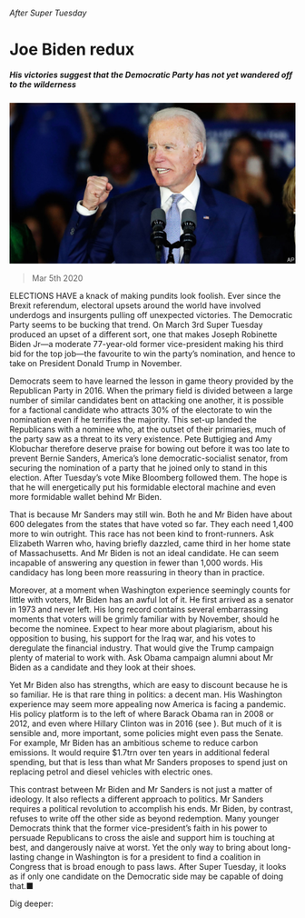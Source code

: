 ###### After Super Tuesday

# Joe Biden redux 

##### His victories suggest that the Democratic Party has not yet wandered off to the wilderness 

![image](images/20200307_LDP001.jpg) 

> Mar 5th 2020 

ELECTIONS HAVE a knack of making pundits look foolish. Ever since the Brexit referendum, electoral upsets around the world have involved underdogs and insurgents pulling off unexpected victories. The Democratic Party seems to be bucking that trend. On March 3rd Super Tuesday produced an upset of a different sort, one that makes Joseph Robinette Biden Jr—a moderate 77-year-old former vice-president making his third bid for the top job—the favourite to win the party’s nomination, and hence to take on President Donald Trump in November.

Democrats seem to have learned the lesson in game theory provided by the Republican Party in 2016. When the primary field is divided between a large number of similar candidates bent on attacking one another, it is possible for a factional candidate who attracts 30% of the electorate to win the nomination even if he terrifies the majority. This set-up landed the Republicans with a nominee who, at the outset of their primaries, much of the party saw as a threat to its very existence. Pete Buttigieg and Amy Klobuchar therefore deserve praise for bowing out before it was too late to prevent Bernie Sanders, America’s lone democratic-socialist senator, from securing the nomination of a party that he joined only to stand in this election. After Tuesday’s vote Mike Bloomberg followed them. The hope is that he will energetically put his formidable electoral machine and even more formidable wallet behind Mr Biden.


That is because Mr Sanders may still win. Both he and Mr Biden have about 600 delegates from the states that have voted so far. They each need 1,400 more to win outright. This race has not been kind to front-runners. Ask Elizabeth Warren who, having briefly dazzled, came third in her home state of Massachusetts. And Mr Biden is not an ideal candidate. He can seem incapable of answering any question in fewer than 1,000 words. His candidacy has long been more reassuring in theory than in practice.


Moreover, at a moment when Washington experience seemingly counts for little with voters, Mr Biden has an awful lot of it. He first arrived as a senator in 1973 and never left. His long record contains several embarrassing moments that voters will be grimly familiar with by November, should he become the nominee. Expect to hear more about plagiarism, about his opposition to busing, his support for the Iraq war, and his votes to deregulate the financial industry. That would give the Trump campaign plenty of material to work with. Ask Obama campaign alumni about Mr Biden as a candidate and they look at their shoes.

Yet Mr Biden also has strengths, which are easy to discount because he is so familiar. He is that rare thing in politics: a decent man. His Washington experience may seem more appealing now America is facing a pandemic. His policy platform is to the left of where Barack Obama ran in 2008 or 2012, and even where Hillary Clinton was in 2016 (see ). But much of it is sensible and, more important, some policies might even pass the Senate. For example, Mr Biden has an ambitious scheme to reduce carbon emissions. It would require $1.7trn over ten years in additional federal spending, but that is less than what Mr Sanders proposes to spend just on replacing petrol and diesel vehicles with electric ones.

This contrast between Mr Biden and Mr Sanders is not just a matter of ideology. It also reflects a different approach to politics. Mr Sanders requires a political revolution to accomplish his ends. Mr Biden, by contrast, refuses to write off the other side as beyond redemption. Many younger Democrats think that the former vice-president’s faith in his power to persuade Republicans to cross the aisle and support him is touching at best, and dangerously naive at worst. Yet the only way to bring about long-lasting change in Washington is for a president to find a coalition in Congress that is broad enough to pass laws. After Super Tuesday, it looks as if only one candidate on the Democratic side may be capable of doing that.■

Dig deeper:


